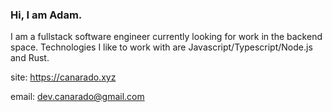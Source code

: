 ### Hi, I am Adam.

I am a fullstack software engineer currently looking for work in the backend space. Technologies I like to work with are Javascript/Typescript/Node.js and Rust.

site: https://canarado.xyz

email: dev.canarado@gmail.com
